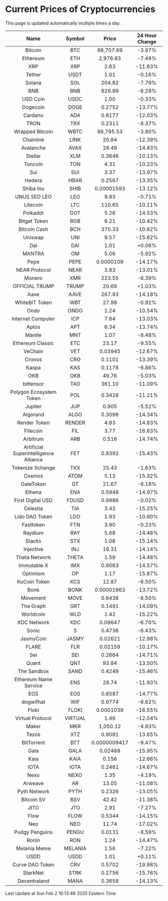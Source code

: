 # Current Prices of Cryptocurrencies
This page is updated automatically multiple times a day.

| Name | Symbol | Price | 24 Hour Change |
| :---: |:---:| :---: | :---: |
| Bitcoin | BTC | 98,707.69 | -3.97% |
| Ethereum | ETH | 2,976.63 | -7.48% |
| XRP | XRP | 2.63 | -11.63% |
| Tether | USDT | 1.01 | -0.16% |
| Solana | SOL | 204.82 | -7.79% |
| BNB | BNB | 626.99 | -6.28% |
| USD Coin | USDC | 1.00 | -0.33% |
| Dogecoin | DOGE | 0.2752 | -13.77% |
| Cardano | ADA | 0.8177 | -12.03% |
| TRON | TRX | 0.2311 | -8.37% |
| Wrapped Bitcoin | WBTC | 98,795.53 | -3.80% |
| Chainlink | LINK | 20.84 | -12.39% |
| Avalanche | AVAX | 28.49 | -14.43% |
| Stellar | XLM | 0.3646 | -10.13% |
| Toncoin | TON | 4.31 | -10.23% |
| Sui | SUI | 3.37 | -13.97% |
| Hedera | HBAR | 0.2567 | -13.35% |
| Shiba Inu | SHIB | 0.00001593 | -13.12% |
| UNUS SED LEO | LEO | 9.83 | -0.71% |
| Litecoin | LTC | 110.65 | -10.11% |
| Polkadot | DOT | 5.26 | -14.53% |
| Bitget Token | BGB | 6.21 | -10.42% |
| Bitcoin Cash | BCH | 370.33 | -10.82% |
| Uniswap | UNI | 9.57 | -15.62% |
| Dai | DAI | 1.01 | +0.06% |
| MANTRA | OM | 5.06 | -5.92% |
| Pepe | PEPE | 0.0000109 | -14.17% |
| NEAR Protocol | NEAR | 3.83 | -13.01% |
| Monero | XMR | 223.55 | -6.39% |
| OFFICIAL TRUMP | TRUMP | 20.69 | +1.03% |
| Aave | AAVE | 267.93 | -14.18% |
| WhiteBIT Token | WBT | 27.98 | -0.92% |
| Ondo | ONDO | 1.24 | -10.54% |
| Internet Computer | ICP | 7.64 | -13.03% |
| Aptos | APT | 6.34 | -13.74% |
| Mantle | MNT | 1.07 | -8.48% |
| Ethereum Classic | ETC | 23.17 | -9.55% |
| VeChain | VET | 0.03945 | -12.67% |
| Cronos | CRO | 0.1101 | -13.39% |
| Kaspa | KAS | 0.1178 | -6.86% |
| OKB | OKB | 49.76 | -5.03% |
| bittensor | TAO | 361.10 | -11.09% |
| Polygon Ecosystem Token | POL | 0.3428 | -11.21% |
| Jupiter | JUP | 0.905 | -5.52% |
| Algorand | ALGO | 0.3096 | -14.34% |
| Render Token | RENDER | 4.83 | -14.83% |
| Filecoin | FIL | 3.77 | -16.63% |
| Arbitrum | ARB | 0.516 | -14.74% |
| Artificial Superintelligence Alliance | FET | 0.8392 | -15.43% |
| Tokenize Xchange | TKX | 25.43 | -1.63% |
| Cosmos | ATOM | 5.13 | -15.32% |
| GateToken | GT | 21.67 | -6.18% |
| Ethena | ENA | 0.5948 | -14.97% |
| First Digital USD | FDUSD | 0.9986 | -0.02% |
| Celestia | TIA | 3.43 | -15.25% |
| Lido DAO Token | LDO | 1.93 | -10.60% |
| Fasttoken | FTN | 3.90 | -0.23% |
| Raydium | RAY | 5.68 | -14.48% |
| Stacks | STX | 1.08 | -15.14% |
| Injective | INJ | 16.31 | -14.14% |
| Theta Network | THETA | 1.59 | -14.48% |
| Immutable X | IMX | 0.9063 | -14.57% |
| Optimism | OP | 1.17 | -15.87% |
| KuCoin Token | KCS | 12.87 | -6.50% |
| Bonk | BONK | 0.00001963 | -13.72% |
| Movement | MOVE | 0.6438 | -8.50% |
| The Graph | GRT | 0.1491 | -14.09% |
| Worldcoin | WLD | 1.42 | -15.22% |
| XDC Network | XDC | 0.09647 | -6.70% |
| Sonic | S | 0.4736 | -6.43% |
| JasmyCoin | JASMY | 0.02621 | -12.98% |
| FLARE | FLR | 0.02159 | -10.17% |
| Sei | SEI | 0.2664 | -14.71% |
| Quant | QNT | 93.84 | -13.50% |
| The Sandbox | SAND | 0.4249 | -15.46% |
| Ethereum Name Service | ENS | 28.74 | -11.93% |
| EOS | EOS | 0.6587 | -14.77% |
| dogwifhat | WIF | 0.9774 | -6.62% |
| Floki | FLOKI | 0.0001039 | -16.55% |
| Virtual Protocol | VIRTUAL | 1.46 | -12.04% |
| Maker | MKR | 1,050.12 | -4.93% |
| Tezos | XTZ | 0.9091 | -13.65% |
| BitTorrent | BTT | 0.0000009417 | -9.47% |
| Gala | GALA | 0.02488 | -15.95% |
| Kaia | KAIA | 0.156 | -12.66% |
| IOTA | IOTA | 0.2461 | -14.67% |
| Nexo | NEXO | 1.35 | -4.19% |
| Arweave | AR | 13.05 | -11.08% |
| Pyth Network | PYTH | 0.2326 | -13.05% |
| Bitcoin SV | BSV | 42.42 | -11.38% |
| JITO | JTO | 2.91 | -7.27% |
| Flow | FLOW | 0.5344 | -14.15% |
| Neo | NEO | 11.74 | -17.02% |
| Pudgy Penguins | PENGU | 0.0131 | -8.59% |
| Ronin | RON | 1.24 | -14.47% |
| Melania Meme | MELANIA | 1.56 | -7.22% |
| USDD | USDD | 1.01 | +0.11% |
| Curve DAO Token | CRV | 0.5702 | -19.98% |
| StarkNet | STRK | 0.2756 | -15.76% |
| Decentraland | MANA | 0.3658 | -14.13% |

Last Update at Sun Feb  2 16:13:48 2025 Eastern Time
